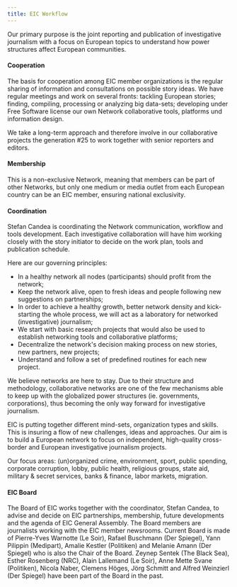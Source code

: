 ```yaml
---
title: EIC Workflow
---
```


Our primary purpose is the joint reporting and publication of investigative journalism with a focus on European topics to understand how power structures affect European communities.

#### Cooperation

The basis for cooperation among EIC member organizations is the regular sharing of information and consultations on possible story ideas. We have regular meetings and work on several fronts: tackling European stories; finding, compiling, processing or analyzing big data-sets; developing under Free Software license our own Network collaborative tools, platforms und information design.

We take a long-term approach and therefore involve in our collaborative projects the generation #25 to work together with senior reporters and editors.

#### Membership

This is a non-exclusive Network, meaning that members can be part of other Networks, but only one medium or media outlet from each European country can be an EIC member, ensuring national exclusivity.

#### Coordination

Stefan Candea is coordinating the Network communication, workflow and tools development. Each investigative collaboration will have him working closely with the story initiator to decide on the work plan, tools and publication schedule.

Here are our governing principles:

* In a healthy network all nodes (participants) should profit from the network;
* Keep the network alive, open to fresh ideas and people following new suggestions on partnerships;
* In order to achieve a healthy growth, better network density and kick-starting the whole process, we will act as a laboratory for networked (investigative) journalism;
* We start with basic research projects that would also be used to establish networking tools and collaborative platforms;
* Decentralize the network's decision making process on new stories, new partners, new projects;
* Understand and follow a set of predefined routines for each new project.

We believe networks are here to stay. Due to their structure and methodology, collaborative networks are one of the few mechanisms able to keep up with the globalized power structures (ie. governments, corporations), thus becoming the only way forward for investigative journalism.

EIC is putting together different mind-sets, organization types and skills. This is insuring a flow of new challenges, ideas and approaches. Our aim is to build a European network to focus on independent, high-quality cross-border and European investigative journalism projects.

Our focus areas: (un)organized crime, environment, sport, public spending, corporate corruption, lobby, public health, religious groups, state aid, military & secret services, banks & finance, labor markets, migration.

#### EIC Board

The Board of EIC works together with the coordinator, Stefan Candea, to advise and decide on EIC partnerships, membership, future developments and the agenda of EIC General Assembly. The Board members are journalists working with the EIC member newsrooms. Current Board is made of Pierre-Yves Warnotte (Le Soir), Rafael Buschmann (Der Spiegel), Yann Pilippin (Medipart), Amalie Kestler (Politiken) and Melanie Amann (Der Spiegel) who is also the Chair of the Board. Zeynep Sentek (The Black Sea), Esther Rosenberg (NRC), Alain Lallemand (Le Soir), Anne Mette Svane (Politiken), Nicola Naber, Clemens Höges, Jörg Schmitt and Alfred Weinzierl (Der Spiegel) have been part of the Board in the past.
